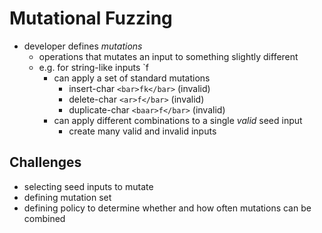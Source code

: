 # Mutational Fuzzing
- developer defines *mutations*
	- operations that mutates an input to something slightly different
	- e.g. for string-like inputs `<bar>f</bar>
		- can apply a set of standard mutations
			- insert-char `<bar>fk</bar>` (invalid)
			- delete-char `<ar>f</bar>` (invalid)
			- duplicate-char `<baar>f</bar>` (invalid)
		- can apply different combinations to a single *valid* seed input
			- create many valid and invalid inputs

## Challenges
- selecting seed inputs to mutate
- defining mutation set
- defining policy to determine whether and how often mutations can be combined